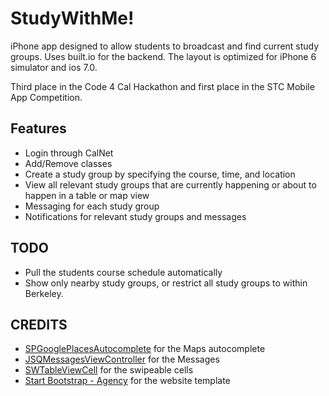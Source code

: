 StudyWithMe!
======
iPhone app designed to allow students to broadcast and find current study groups. Uses built.io for the backend. The layout is optimized for iPhone 6 simulator and ios 7.0. 

Third place in the Code 4 Cal Hackathon and first place in the STC Mobile App Competition.

Features
---------------------
  - Login through CalNet
  - Add/Remove classes
  - Create a study group by specifying the course, time, and location
  - View all relevant study groups that are currently happening or about to happen in a table or map view
  - Messaging for each study group
  - Notifications for relevant study groups and messages

TODO
----------------------
  - Pull the students course schedule automatically
  - Show only nearby study groups, or restrict all study groups to within Berkeley.

CREDITS
----------------------
  - [SPGooglePlacesAutocomplete](https://github.com/chenyuan/SPGooglePlacesAutocomplete) for the Maps autocomplete
  - [JSQMessagesViewController](https://github.com/jessesquires/JSQMessagesViewController) for the Messages
  - [SWTableViewCell](https://github.com/CEWendel/SWTableViewCell) for the swipeable cells
  - [Start Bootstrap - Agency](https://github.com/IronSummitMedia/startbootstrap-agency) for the website template
